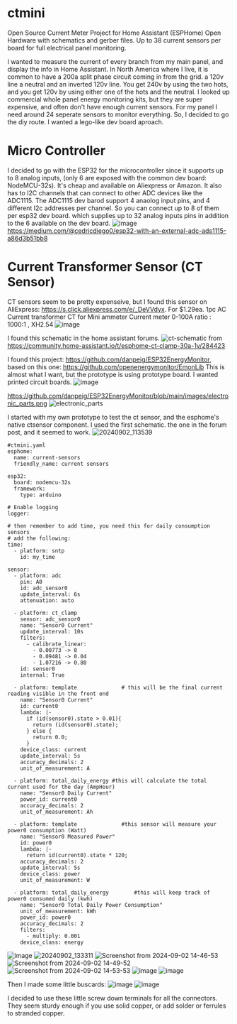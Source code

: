 # ctmini
Open Source Current Meter Project for Home Assistant (ESPHome)
Open Hardware with schematics and gerber files. 
Up to 38 current sensors per board for full electrical panel monitoring. 

I wanted to measure the current of every branch from my main panel, and display the info in Home Assistant. In North America where I live, it is common to have a 200a split phase circuit coming in from the grid. a 120v line a neutral and an inverted 120v line. You get 240v by using the two hots, and you get 120v by using either one of the hots and the neutral. I looked up commercial whole panel energy monitoring kits, but they are super expensive, and often don't have enough current sensors. For my panel I need around 24 seperate sensors to monitor everything. So, I decided to go the diy route. I wanted a lego-like dev board aproach. 

# Micro Controller
I decided to go with the ESP32 for the microcontroller since it supports up to 8 analog inputs, (only 6 are exposed with the common dev board: NodeMCU-32s). It's cheap and available on Aliexpress or Amazon. It also has to I2C channels that can connect to other ADC devices like the ADC1115. The ADC1115 dev barod support 4 anaolog input pins, and 4 different I2c addresses per channel. So you can connect up to 8 of them per esp32 dev board. which supplies up to 32 analog inputs pins in addition to the 6 available on the dev board. 
![image](https://github.com/user-attachments/assets/dc49ffaf-ac4e-4327-b88e-88e1c3f9b8d1)
https://medium.com/@cedricdiego0/esp32-with-an-external-adc-ads1115-a86d3b51bb8

# Current Transformer Sensor (CT Sensor)
CT sensors seem to be pretty expenseive, but I found this sensor on AliExpress: https://s.click.aliexpress.com/e/_DeVVdyx. For $1.29ea.
1pc AC Current transformer CT for Mini ammeter Current meter 0-100A ratio : 1000:1 , XH2.54
![image](https://github.com/user-attachments/assets/c2468191-3f85-44cd-90d5-fee3b56ec6ce)

I found this schematic in the home assistant forums.
![ct-schematic](https://github.com/user-attachments/assets/a160f52a-f98d-4488-a3d9-f8546ad63bfb) from  https://community.home-assistant.io/t/esphome-ct-clamp-30a-1v/284423 

I found this project: https://github.com/danpeig/ESP32EnergyMonitor, based on this one: https://github.com/openenergymonitor/EmonLib
This is almost what I want, but the prototype is using prototype board. I wanted printed circuit boards.
![image](https://github.com/user-attachments/assets/9f3083d0-d7d1-4819-9b5c-ad5e78676555)

https://github.com/danpeig/ESP32EnergyMonitor/blob/main/images/electronic_parts.png
![electronic_parts](https://github.com/user-attachments/assets/a83f339e-b8e2-4af2-8d2c-815835a759d1)

I started with my own prototype to test the ct sensor, and the esphome's native ctsensor component. I used the first schematic. the one in the forum post, and it seemed to work. 
![20240902_113539](https://github.com/user-attachments/assets/80766e44-1a8f-4789-ad2a-26e74f23254c)
```
#ctmini.yaml
esphome:
  name: current-sensors
  friendly_name: current sensors

esp32:
  board: nodemcu-32s
  framework:
    type: arduino

# Enable logging
logger:

# then remember to add time, you need this for daily consumption sensors
# add the following:
time:
  - platform: sntp
    id: my_time

sensor:
  - platform: adc
    pin: A0
    id: adc_sensor0
    update_interval: 6s
    attenuation: auto

  - platform: ct_clamp
    sensor: adc_sensor0
    name: "Sensor0 Current"
    update_interval: 10s
    filters: 
      - calibrate_linear: 
        - 0.00773 -> 0
        - 0.09481 -> 0.04
        - 1.07216 -> 0.80
    id: sensor0
    internal: True

  - platform: template				# this will be the final current reading visible in the front end		
    name: "Sensor0 Current"            
    id: current0
    lambda: |-					        
      if (id(sensor0).state > 0.01){ 
        return (id(sensor0).state);
      } else {
        return 0.0;
      }
    device_class: current
    update_interval: 5s
    accuracy_decimals: 2			
    unit_of_measurement: A  

  - platform: total_daily_energy #this will calculate the total current used for the day (AmpHour)
    name: "Sensor0 Daily Current"
    power_id: current0
    accuracy_decimals: 2
    unit_of_measurement: Ah

  - platform: template				#this sensor will measure your power0 consumption (Watt)
    name: "Sensor0 Measured Power"            
    id: power0
    lambda: |-
      return id(current0).state * 120;
    accuracy_decimals: 2
    update_interval: 5s
    device_class: power
    unit_of_measurement: W

  - platform: total_daily_energy  		#this will keep track of power0 consumed daily (kwh)      
    name: "Sensor0 Total Daily Power Consumption"
    unit_of_measurement: kWh
    power_id: power0
    accuracy_decimals: 2
    filters:
      - multiply: 0.001
    device_class: energy
```
![image](https://github.com/user-attachments/assets/79098e75-5fd0-4e3d-b6e2-e429612ea5e1)
![20240902_133311](https://github.com/user-attachments/assets/ac521749-3a84-4242-8aa9-efcfaae87dba)
![Screenshot from 2024-09-02 14-46-53](https://github.com/user-attachments/assets/15ddaa2d-8c4b-49c8-9204-a49b5fb8423f)
![Screenshot from 2024-09-02 14-49-52](https://github.com/user-attachments/assets/8b25f68a-5d98-4a54-817c-0537f010dbc2)
![Screenshot from 2024-09-02 14-53-53](https://github.com/user-attachments/assets/09b89304-b2cd-4ca8-83bd-ca8d2e85ca6d)
![image](https://github.com/user-attachments/assets/3b02087b-465a-4353-ad68-c532d93c0285)
![image](https://github.com/user-attachments/assets/d2e487e4-97d4-434b-88ff-f5b23ce2c044)

Then I made some little buscards:
![image](https://github.com/user-attachments/assets/dcfaf90e-e9ba-4d01-bcdc-b907c7e19a70)
![image](https://github.com/user-attachments/assets/79c60ead-468c-40c8-be9e-6d3ca35b6c89)

I decided to use these little screw down terminals for all the connectors. They seem sturdy enough if you use solid copper, or add solder or ferrules to stranded copper. 
